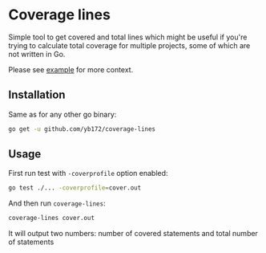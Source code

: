 # Coverage lines

Simple tool to get covered and total lines which might be useful if you're trying to calculate total coverage for multiple projects, some of which are not written in Go.

Please see [example](https://github.com/yb172/collider) for more context.

## Installation

Same as for any other go binary:

```bash
go get -u github.com/yb172/coverage-lines
```

## Usage

First run test with `-coverprofile` option enabled:

```bash
go test ./... -coverprofile=cover.out
```

And then run `coverage-lines`:

```bash
coverage-lines cover.out
```

It will output two numbers: number of covered statements and total number of statements
